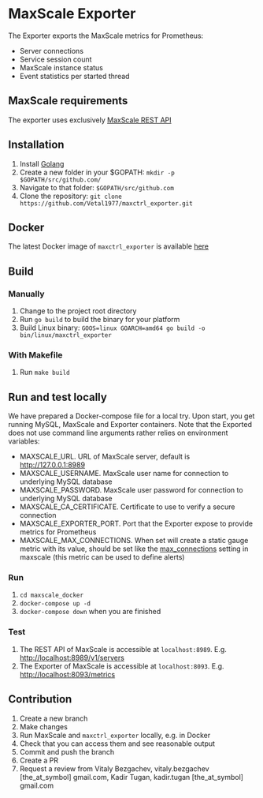 # MaxScale Exporter

The Exporter exports the MaxScale metrics for Prometheus:

- Server connections
- Service session count
- MaxScale instance status
- Event statistics per started thread

## MaxScale requirements

The exporter uses exclusively [MaxScale REST API](https://mariadb.com/kb/en/maxscale-23-rest-api/)

## Installation

1. Install [Golang](https://golang.org/doc/install)
1. Create a new folder in your $GOPATH: `mkdir -p $GOPATH/src/github.com/`
1. Navigate to that folder: `$GOPATH/src/github.com`
1. Clone the repository: `git clone https://github.com/Vetal1977/maxctrl_exporter.git`

## Docker

The latest Docker image of `maxctrl_exporter` is available [here](https://github.com/users/vbezgachev/packages/container/package/maxctrl_exporter)

## Build

### Manually

1. Change to the project root directory
1. Run `go build` to build the binary for your platform
1. Build Linux binary: `GOOS=linux GOARCH=amd64 go build -o bin/linux/maxctrl_exporter`

### With Makefile

1. Run `make build`

## Run and test locally

We have prepared a Docker-compose file for a local try. Upon start, you get running MySQL, MaxScale and Exporter containers. Note that the Exported does not use command line arguments rather relies on environment variables:

- MAXSCALE_URL. URL of MaxScale server, default is http://127.0.0.1:8989
- MAXSCALE_USERNAME. MaxScale user name for connection to underlying MySQL database
- MAXSCALE_PASSWORD. MaxScale user password for connection to underlying MySQL database
- MAXSCALE_CA_CERTIFICATE. Certificate to use to verify a secure connection
- MAXSCALE_EXPORTER_PORT. Port that the Exporter expose to provide metrics for Prometheus
- MAXSCALE_MAX_CONNECTIONS. When set will create a static gauge metric with its value, should be set like the [max_connections](https://mariadb.com/kb/en/mariadb-maxscale-25-mariadb-maxscale-configuration-guide/#max_connections) setting in maxscale (this metric can be used to define alerts)

### Run

1. `cd maxscale_docker`
1. `docker-compose up -d`
1. `docker-compose down` when you are finished

### Test

1. The REST API of MaxScale is accessible at `localhost:8989`. E.g. [http://localhost:8989/v1/servers](http://localhost:8989/v1/servers)
1. The Exporter of MaxScale is accessible at `localhost:8093`. E.g. [http://localhost:8093/metrics](http://localhost:8093/metrics)

## Contribution
1. Create a new branch
1. Make changes
1. Run MaxScale and `maxctrl_exporter` locally, e.g. in Docker
1. Check that you can access them and see reasonable output
1. Commit and push the branch
1. Create a PR
1. Request a review from Vitaly Bezgachev, vitaly.bezgachev [the_at_symbol] gmail.com, Kadir Tugan, kadir.tugan [the_at_symbol] gmail.com
